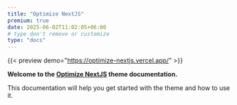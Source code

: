 ```yaml
---
title: "Optimize NextJS"
premium: true
date: 2025-06-02T11:02:05+06:00
# type don't remove or customize
type: "docs"
---
```


{{< preview demo="https://optimize-nextjs.vercel.app/" >}}

**Welcome to the [Optimize NextJS](https://themefisher.com/products/optimize-nextjs/) theme documentation.**

This documentation will help you get started with the theme and how to use it.
